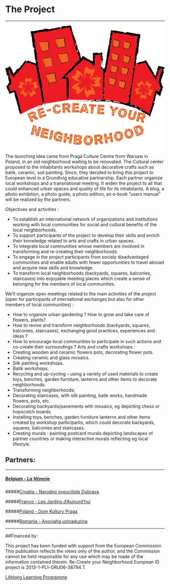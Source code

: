 
# The Project


---

![](OtherImages/recrene_logo_color_small.png)
The launching idea came from Praga Culture Centre from Warsaw in Poland, in an old neighborhood waiting to be renovated. The Cultural center proposed to the inhabitants workshops about decorative crafts such as batik, ceramic, soil painting. Since, they decided to bring this project to European level in a Grundtvig educative partnership. Each partner organize local workshops and a transnational meeting. It widen the project to all that could enhanced urban spaces and quality of life for its inhabitants. A blog, a photo exhibition, a photo guide, a photo edition, an e-book ”users manual” will be realized by the partners.

Objectives and activities :

* To establish an international network of organizations and institutions working with local communities for social and cultural benefits of the local neighborhoods.
* To support participants of the project to develop their skills and enrich their knowledge related to arts and crafts in urban spaces.
* To integrate local communities whose members are involved in transforming and re-creating their neighborhoods.
* To engage in the project participants from socialy disadvantaged communities and enable adults with fewer opportunities to travel abroad and acquire new skills and knowledge.
* To transform local neighborhoods (backyards, squares, balconies, staircases) into enjoyable meeting places which create a sense of belonging for the members of local communities.

We’ll organize open meetings related to the main activities of the project (open for participants of international exchanges but also for other members of local communities) :


* How to organize urban gardening ? How to grow and take care of flowers, plants?
* How to revive and transform neighborhoods (backyards, squares, balconies, staircases), exchanging good practices, experiences and ideas ?
* How to encourage local communities to participate in such actions and co-create their surroundings ?
Arts and crafts workshops :
* Creating wooden and ceramic flowers pots, decorating flower pots.
* Creating ceramic and glass mosaics.
* Silk painting workshops.
* Batik workshops.
* Recycling and up-cycling – using a variety of used materials to create toys, benches, garden furniture, lanterns and other items to decorate neighborhoods.
* Transforming neighborhoods;
* Decorating staircases, with silk painting, batik works, handmade flowers, pots, etc.
* Decorating backyards/pavements with mosaics, eg depicting chess or hopscotch boards.
* Installing toys, benches, garden furniture lanterns and other items created by workshop participants, which could decorate backyards, squares, balconies and staircases.
* Creating murals : painting postcard murals depicting landscapes of partner countries or making interactive murals reflecting eg local lifestyle.

## Partners:

---

##### [Belgium - La Vénerie](http://lavenerie.be)

#####[Croatia - Narodno sveuciliste Dubrava](http://www.ns-dubrava.hr)

#####[France - Les Jardins d’Aujourd’hui](http://association-les-jardins-daujourdhui.asso-web.com/)

#####[Poland - Dom Kultury Praga](http://www.dkpraga.pl)

#####[Romania - Asociația uzinaduzina](http://uzinaduzina.org)



---
##Financed by: 

This project has been funded with support from the European Commission. This publication reflects the views only of the author, and the Commission cannot be held responsible for any use which may be made of the information contained therein. Re-Create your Neighborhood European ID project is 2013-1-PL1-GRU06-38794 7.

[Lifelong Learning Programme](http://ec.europa.eu/programmes/erasmus-plus/)